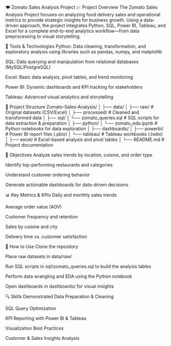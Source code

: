 🍽️ Zomato Sales Analysis Project
📈 Project Overview
The Zomato Sales Analysis Project focuses on analyzing food delivery sales and operational metrics to provide strategic insights for business growth. Using a data-driven approach, the project integrates Python, SQL, Power BI, Tableau, and Excel for a complete end-to-end analytics workflow—from data preprocessing to visual storytelling.

🧰 Tools & Technologies
Python: Data cleaning, transformation, and exploratory analysis using libraries such as pandas, numpy, and matplotlib

SQL: Data querying and manipulation from relational databases (MySQL/PostgreSQL)

Excel: Basic data analysis, pivot tables, and trend monitoring

Power BI: Dynamic dashboards and KPI tracking for stakeholders

Tableau: Advanced visual analytics and storytelling

📁 Project Structure
Zomato-Sales-Analysis/
│
├── data/
│   ├── raw/                   # Original datasets (CSV/Excel)
│   ├── processed/             # Cleaned and transformed data
│
├── sql/
│   └── zomato_queries.sql     # SQL scripts for data extraction & preparation
│
├── python/
│   └── zomato_eda.ipynb       # Python notebooks for data exploration
│
├── dashboards/
│   ├── powerbi/               # Power BI report files (.pbix)
│   └── tableau/               # Tableau workbooks (.twbx)
│
├── excel/                     # Excel-based analysis and pivot tables
│
└── README.md                  # Project documentation

🎯 Objectives
Analyze sales trends by location, cuisine, and order type

Identify top-performing restaurants and categories

Understand customer ordering behavior

Generate actionable dashboards for data-driven decisions

📊 Key Metrics & KPIs
Daily and monthly sales trends

Average order value (AOV)

Customer frequency and retention

Sales by cuisine and city

Delivery time vs. customer satisfaction

🚀 How to Use
Clone the repository

Place raw datasets in data/raw/

Run SQL scripts in sql/zomato_queries.sql to build the analysis tables

Perform data wrangling and EDA using the Python notebook

Open dashboards in dashboards/ for visual insights


🔍 Skills Demonstrated
Data Preparation & Cleaning

SQL Query Optimization

KPI Reporting with Power BI & Tableau

Visualization Best Practices

Customer & Sales Insights Analysis

